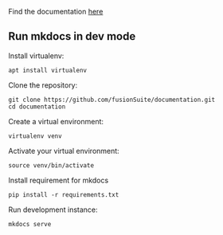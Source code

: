 

Find the documentation [here](https://fusionsuite.org/documentation/)  

## Run mkdocs in dev mode

Install virtualenv:
```console
apt install virtualenv
```

Clone the repository:
```console
git clone https://github.com/fusionSuite/documentation.git
cd documentation
```

Create a virtual environment:
```console
virtualenv venv
```

Activate your virtual environment:
```console
source venv/bin/activate
```

Install requirement for mkdocs
```console
pip install -r requirements.txt
```

Run development instance:
```console
mkdocs serve
```
